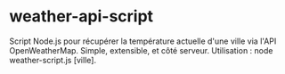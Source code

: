 # weather-api-script
Script Node.js pour récupérer la température actuelle d'une ville via l'API OpenWeatherMap. Simple, extensible, et côté serveur. Utilisation : node weather-script.js [ville].
